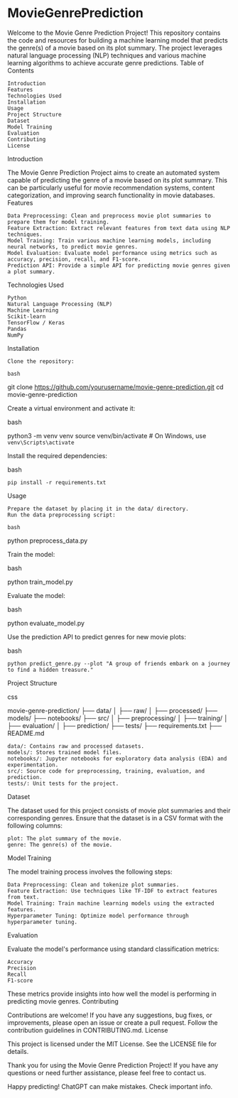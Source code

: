 # MovieGenrePrediction

Welcome to the Movie Genre Prediction Project! This repository contains the code and resources for building a machine learning model that predicts the genre(s) of a movie based on its plot summary. The project leverages natural language processing (NLP) techniques and various machine learning algorithms to achieve accurate genre predictions.
Table of Contents

    Introduction
    Features
    Technologies Used
    Installation
    Usage
    Project Structure
    Dataset
    Model Training
    Evaluation
    Contributing
    License

Introduction

The Movie Genre Prediction Project aims to create an automated system capable of predicting the genre of a movie based on its plot summary. This can be particularly useful for movie recommendation systems, content categorization, and improving search functionality in movie databases.
Features

    Data Preprocessing: Clean and preprocess movie plot summaries to prepare them for model training.
    Feature Extraction: Extract relevant features from text data using NLP techniques.
    Model Training: Train various machine learning models, including neural networks, to predict movie genres.
    Model Evaluation: Evaluate model performance using metrics such as accuracy, precision, recall, and F1-score.
    Prediction API: Provide a simple API for predicting movie genres given a plot summary.

Technologies Used

    Python
    Natural Language Processing (NLP)
    Machine Learning
    Scikit-learn
    TensorFlow / Keras
    Pandas
    NumPy

Installation

    Clone the repository:

    bash

git clone https://github.com/yourusername/movie-genre-prediction.git
cd movie-genre-prediction

Create a virtual environment and activate it:

bash

python3 -m venv venv
source venv/bin/activate  # On Windows, use `venv\Scripts\activate`

Install the required dependencies:

bash

    pip install -r requirements.txt

Usage

    Prepare the dataset by placing it in the data/ directory.
    Run the data preprocessing script:

    bash

python preprocess_data.py

Train the model:

bash

python train_model.py

Evaluate the model:

bash

python evaluate_model.py

Use the prediction API to predict genres for new movie plots:

bash

    python predict_genre.py --plot "A group of friends embark on a journey to find a hidden treasure."

Project Structure

css

movie-genre-prediction/
├── data/
│   ├── raw/
│   ├── processed/
├── models/
├── notebooks/
├── src/
│   ├── preprocessing/
│   ├── training/
│   ├── evaluation/
│   ├── prediction/
├── tests/
├── requirements.txt
├── README.md

    data/: Contains raw and processed datasets.
    models/: Stores trained model files.
    notebooks/: Jupyter notebooks for exploratory data analysis (EDA) and experimentation.
    src/: Source code for preprocessing, training, evaluation, and prediction.
    tests/: Unit tests for the project.

Dataset

The dataset used for this project consists of movie plot summaries and their corresponding genres. Ensure that the dataset is in a CSV format with the following columns:

    plot: The plot summary of the movie.
    genre: The genre(s) of the movie.

Model Training

The model training process involves the following steps:

    Data Preprocessing: Clean and tokenize plot summaries.
    Feature Extraction: Use techniques like TF-IDF to extract features from text.
    Model Training: Train machine learning models using the extracted features.
    Hyperparameter Tuning: Optimize model performance through hyperparameter tuning.

Evaluation

Evaluate the model's performance using standard classification metrics:

    Accuracy
    Precision
    Recall
    F1-score

These metrics provide insights into how well the model is performing in predicting movie genres.
Contributing

Contributions are welcome! If you have any suggestions, bug fixes, or improvements, please open an issue or create a pull request. Follow the contribution guidelines in CONTRIBUTING.md.
License

This project is licensed under the MIT License. See the LICENSE file for details.

Thank you for using the Movie Genre Prediction Project! If you have any questions or need further assistance, please feel free to contact us.

Happy predicting!
ChatGPT can make mistakes. Check important info.
